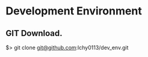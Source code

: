 Development Environment  
====
  
GIT Download.
----  
$> git clone git@github.com:lchy0113/dev_env.git    

